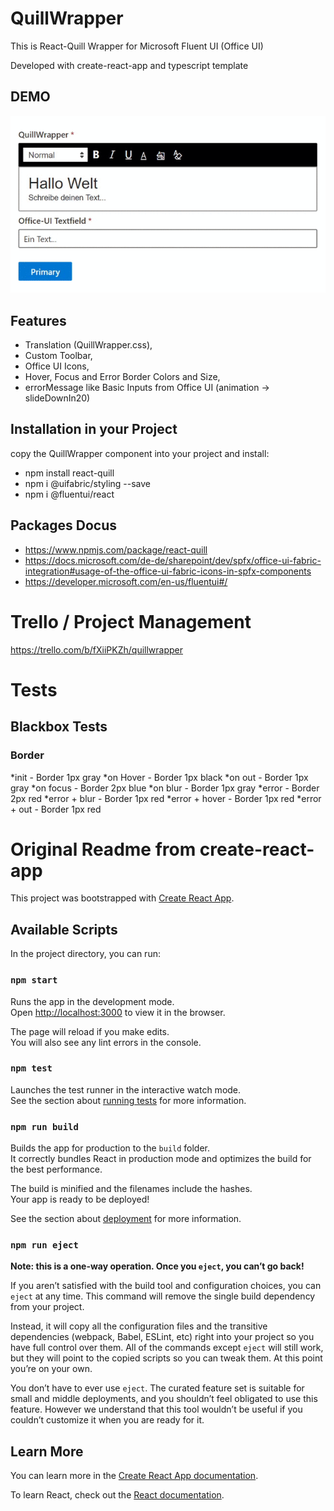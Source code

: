 # QuillWrapper
This is React-Quill Wrapper for Microsoft Fluent UI (Office UI)

Developed with create-react-app and typescript template

## DEMO
![Demo Gif](./docu/demo.gif)

## Features
* Translation (QuillWrapper.css),
* Custom Toolbar,
* Office UI Icons,
* Hover, Focus and Error Border Colors and Size,
* errorMessage like Basic Inputs from Office UI (animation -> slideDownIn20)



## Installation in your Project
copy the QuillWrapper component into your project and install: 
* npm install react-quill
* npm i @uifabric/styling --save
* npm i @fluentui/react

## Packages Docus
* https://www.npmjs.com/package/react-quill
* https://docs.microsoft.com/de-de/sharepoint/dev/spfx/office-ui-fabric-integration#usage-of-the-office-ui-fabric-icons-in-spfx-components
* https://developer.microsoft.com/en-us/fluentui#/


# Trello / Project Management
https://trello.com/b/fXiiPKZh/quillwrapper

# Tests

## Blackbox Tests

### Border
*init - Border 1px gray
*on Hover - Border 1px black
*on out - Border 1px gray
*on focus - Border 2px blue
*on blur - Border 1px gray
*error - Border 2px red
*error + blur - Border 1px red
*error + hover - Border 1px red
*error + out - Border 1px red

# Original Readme from create-react-app

This project was bootstrapped with [Create React App](https://github.com/facebook/create-react-app).

## Available Scripts

In the project directory, you can run:

### `npm start`

Runs the app in the development mode.<br />
Open [http://localhost:3000](http://localhost:3000) to view it in the browser.

The page will reload if you make edits.<br />
You will also see any lint errors in the console.

### `npm test`

Launches the test runner in the interactive watch mode.<br />
See the section about [running tests](https://facebook.github.io/create-react-app/docs/running-tests) for more information.

### `npm run build`

Builds the app for production to the `build` folder.<br />
It correctly bundles React in production mode and optimizes the build for the best performance.

The build is minified and the filenames include the hashes.<br />
Your app is ready to be deployed!

See the section about [deployment](https://facebook.github.io/create-react-app/docs/deployment) for more information.

### `npm run eject`

**Note: this is a one-way operation. Once you `eject`, you can’t go back!**

If you aren’t satisfied with the build tool and configuration choices, you can `eject` at any time. This command will remove the single build dependency from your project.

Instead, it will copy all the configuration files and the transitive dependencies (webpack, Babel, ESLint, etc) right into your project so you have full control over them. All of the commands except `eject` will still work, but they will point to the copied scripts so you can tweak them. At this point you’re on your own.

You don’t have to ever use `eject`. The curated feature set is suitable for small and middle deployments, and you shouldn’t feel obligated to use this feature. However we understand that this tool wouldn’t be useful if you couldn’t customize it when you are ready for it.

## Learn More

You can learn more in the [Create React App documentation](https://facebook.github.io/create-react-app/docs/getting-started).

To learn React, check out the [React documentation](https://reactjs.org/).
